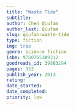 ```yaml
---
title: "Waste Tide"
subtitle: 
author: Chen Qiufan
author_last: Qiufan
slug: qiufan-waste-tide
type: fiction
img: true
genre: science fiction
isbn: 9780765389312
goodreads_id: 39863294
pages: 352
publish_year: 2013
rating: 
date_started:
date_completed:
priority: low
---
```

